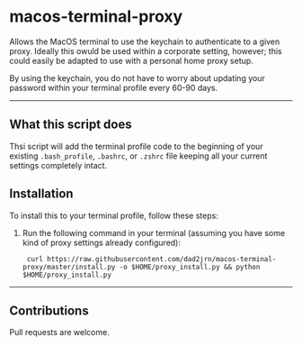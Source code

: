 # macos-terminal-proxy

Allows the MacOS terminal to use the keychain to authenticate to a given proxy.  Ideally this owuld be used within a corporate setting, however; this could easily be adapted to use with a personal home proxy setup.

By using the keychain, you do not have to worry about updating your password within your terminal profile every 60-90 days.

---
## What this script does

Thsi script will add the terminal profile code to the beginning of your existing `.bash_profile`, `.bashrc`, or `.zshrc` file keeping all your current settings completely intact.

## Installation

To install this to your terminal profile, follow these steps:

1. Run the following command in your terminal (assuming you have some kind of proxy settings already configured):

        curl https://raw.githubusercontent.com/dad2jrn/macos-terminal-proxy/master/install.py -o $HOME/proxy_install.py && python $HOME/proxy_install.py

---

## Contributions

Pull requests are welcome.